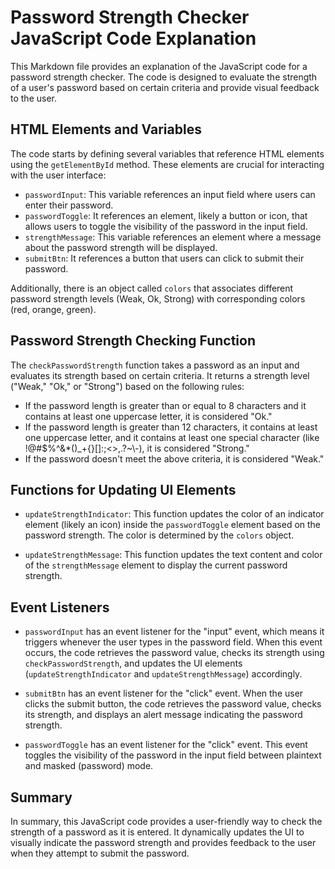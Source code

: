 # Password Strength Checker JavaScript Code Explanation

This Markdown file provides an explanation of the JavaScript code for a password strength checker. The code is designed to evaluate the strength of a user's password based on certain criteria and provide visual feedback to the user.

## HTML Elements and Variables

The code starts by defining several variables that reference HTML elements using the `getElementById` method. These elements are crucial for interacting with the user interface:

- `passwordInput`: This variable references an input field where users can enter their password.
- `passwordToggle`: It references an element, likely a button or icon, that allows users to toggle the visibility of the password in the input field.
- `strengthMessage`: This variable references an element where a message about the password strength will be displayed.
- `submitBtn`: It references a button that users can click to submit their password.

Additionally, there is an object called `colors` that associates different password strength levels (Weak, Ok, Strong) with corresponding colors (red, orange, green).

## Password Strength Checking Function

The `checkPasswordStrength` function takes a password as an input and evaluates its strength based on certain criteria. It returns a strength level ("Weak," "Ok," or "Strong") based on the following rules:

- If the password length is greater than or equal to 8 characters and it contains at least one uppercase letter, it is considered "Ok."
- If the password length is greater than 12 characters, it contains at least one uppercase letter, and it contains at least one special character (like !@#$%^&\*()\_+{}\[\]:;<>,.?~\\-), it is considered "Strong."
- If the password doesn't meet the above criteria, it is considered "Weak."

## Functions for Updating UI Elements

- `updateStrengthIndicator`: This function updates the color of an indicator element (likely an icon) inside the `passwordToggle` element based on the password strength. The color is determined by the `colors` object.

- `updateStrengthMessage`: This function updates the text content and color of the `strengthMessage` element to display the current password strength.

## Event Listeners

- `passwordInput` has an event listener for the "input" event, which means it triggers whenever the user types in the password field. When this event occurs, the code retrieves the password value, checks its strength using `checkPasswordStrength`, and updates the UI elements (`updateStrengthIndicator` and `updateStrengthMessage`) accordingly.

- `submitBtn` has an event listener for the "click" event. When the user clicks the submit button, the code retrieves the password value, checks its strength, and displays an alert message indicating the password strength.

- `passwordToggle` has an event listener for the "click" event. This event toggles the visibility of the password in the input field between plaintext and masked (password) mode.

## Summary

In summary, this JavaScript code provides a user-friendly way to check the strength of a password as it is entered. It dynamically updates the UI to visually indicate the password strength and provides feedback to the user when they attempt to submit the password.
